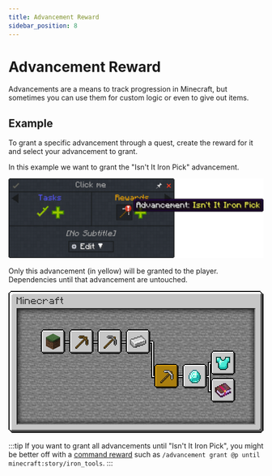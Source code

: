 ```yaml
---
title: Advancement Reward
sidebar_position: 8
---
```


# Advancement Reward

Advancements are a means to track progression in Minecraft, but sometimes you can use them for custom logic or even to give out items.

## Example

To grant a specific advancement through a quest, create the reward for it and select your advancement to grant.

In this example we want to grant the "Isn't It Iron Pick" advancement.

![Isn't It Iron Pick advancement](../../../../../_assets/images/quests/rewards/advancement-isnt-iron-pick.png "The Isn't It Iron Pick advancement as a reward")

Only this advancement (in yellow) will be granted to the player. Dependencies until that advancement are untouched.

![The advancement tree](../../../../../_assets/images/quests/rewards/advancement-screen-iron-pick.png "The dependencies of Isn't It Iron Pick are not granted")

:::tip
If you want to grant all advancements until "Isn't It Iron Pick", you might be better off with a [command reward](./Command_Reward.md) such as `/advancement grant @p until minecraft:story/iron_tools`.
:::
